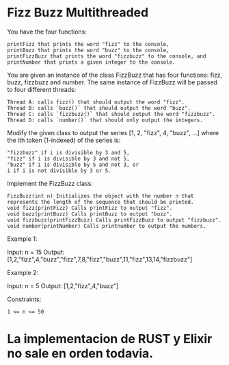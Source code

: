 # Fizz Buzz Multithreaded

You have the four functions:



    printFizz that prints the word "fizz" to the console,
    printBuzz that prints the word "buzz" to the console,
    printFizzBuzz that prints the word "fizzbuzz" to the console, and
    printNumber that prints a given integer to the console.



You are given an instance of the class FizzBuzz that has four functions: fizz, buzz, fizzbuzz and number. The same instance of FizzBuzz will be passed to four different threads:

    Thread A: calls fizz() that should output the word "fizz".
    Thread B: calls `buzz()` that should output the word "buzz".
    Thread C: calls `fizzbuzz()` that should output the word "fizzbuzz".
    Thread D: calls `number()` that should only output the integers.

Modify the given class to output the series [1, 2, "fizz", 4, "buzz", ...] where the ith token (1-indexed) of the series is:

    "fizzbuzz" if i is divisible by 3 and 5,
    "fizz" if i is divisible by 3 and not 5,
    "buzz" if i is divisible by 5 and not 3, or
    i if i is not divisible by 3 or 5.

Implement the FizzBuzz class:

    FizzBuzz(int n) Initializes the object with the number n that represents the length of the sequence that should be printed.
    void fizz(printFizz) Calls printFizz to output "fizz".
    void buzz(printBuzz) Calls printBuzz to output "buzz".
    void fizzbuzz(printFizzBuzz) Calls printFizzBuzz to output "fizzbuzz".
    void number(printNumber) Calls printnumber to output the numbers.


Example 1:

Input: n = 15
Output: [1,2,"fizz",4,"buzz","fizz",7,8,"fizz","buzz",11,"fizz",13,14,"fizzbuzz"]


Example 2:

Input: n = 5
Output: [1,2,"fizz",4,"buzz"]

 

Constraints:

    1 <= n <= 50



# La implementacion de RUST y Elixir no sale en orden todavia.